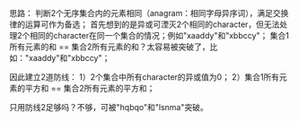 思路：
  判断2个无序集合内的元素相同（anagram：相同字母异序词），满足交换律的运算可作为备选；
  首先想到的是异或可湮灭2个相同的character，但无法处理2个相同的character在同一个集合的情况；例如"xaaddy"和"xbbccy"；
  集合1所有元素的和 == 集合2所有元素的和？太容易被突破了，比如："xaaddy"和"xbbccy"；

  因此建立2道防线：
  1）2个集合中所有character的异或值为0；
  2）集合1所有元素的平方和 == 集合2所有元素的平方和；

  只用防线2足够吗？不够，可被"hqbqo"和"lsnma"突破。
